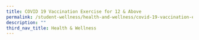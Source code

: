 ```yaml
---
title: COVID 19 Vaccination Exercise for 12 & Above
permalink: /student-wellness/health-and-wellness/covid-19-vaccination-exercise-for-12-and-above
description: ""
third_nav_title: Health & Wellness
---
```

